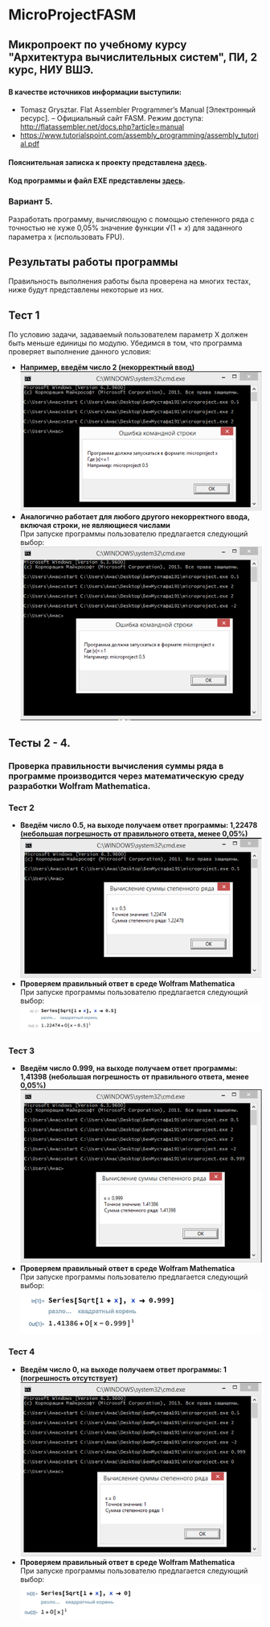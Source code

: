 # MicroProjectFASM
## Микропроект по учебному курсу "Архитектура вычислительных систем", ПИ, 2 курс, НИУ ВШЭ. 
###
#### В качестве источников информации выступили:
<!--ts-->
  * Tomasz Grysztar. Flat Assembler Programmer’s Manual [Электронный ресурс]. – Официальный сайт FASM. Режим доступа: http://flatassembler.net/docs.php?article=manual <br />
  * https://www.tutorialspoint.com/assembly_programming/assembly_tutorial.pdf <br />
<!--te-->
#### Пояснительная записка к проекту представлена [здесь](Documents/Микропроект_БенМустафаАнас_191.pdf).
#### Код программы и файл EXE представлены [здесь](Materials/Code).
### Вариант 5. 
Разработать программу, вычисляющую с помощью степенного ряда с точностью не хуже 0,05% значение функции √(1 + 𝑥) для заданного параметра x (использовать FPU).
## Результаты работы программы
Правильность выполнения работы была проверена на многих тестах, ниже будут представлены некоторые из них.
## Тест 1
По условию задачи, задаваемый пользователем параметр Х должен быть меньше единицы по модулю. Убедимся в том, что программа проверяет выполнение данного условия:
- **Например, введём число 2 (некорректный ввод)**</br>
  ![](Materials/Screenshots/incorrect2.png)</br>
- **Аналогично работает для любого другого некорректного ввода, включая строки, не являющиеся числами**</br>
  При запуске программы пользователю предлагается следующий выбор:
  ![](Materials/Screenshots/incorrect1.png)</br>
## Тесты 2 - 4.
### Проверка правильности вычисления суммы ряда в программе производится через математическую среду разработки Wolfram Mathematica.
### Тест 2
- **Введём число 0.5, на выходе получаем ответ программы: 1,22478 (небольшая погрешность от правильного ответа, менее 0,05%)**</br>
  ![](Materials/Screenshots/0,5example.png)</br>
- **Проверяем правильный ответ в среде Wolfram Mathematica**</br>
  При запуске программы пользователю предлагается следующий выбор:
  ![](Materials/Screenshots/0,5check.png)</br>
### Тест 3
- **Введём число 0.999, на выходе получаем ответ программы: 1,41398 (небольшая погрешность от правильного ответа, менее 0,05%)**</br>
  ![](Materials/Screenshots/0.999example.png)</br>
- **Проверяем правильный ответ в среде Wolfram Mathematica**</br>
  При запуске программы пользователю предлагается следующий выбор:
  ![](Materials/Screenshots/0,999check.png)</br>
### Тест 4
- **Введём число 0, на выходе получаем ответ программы: 1 (погрешность отсутствует)**</br>
  ![](Materials/Screenshots/0example.png)</br>
- **Проверяем правильный ответ в среде Wolfram Mathematica**</br>
  При запуске программы пользователю предлагается следующий выбор:
  ![](Materials/Screenshots/0check.png)</br>

